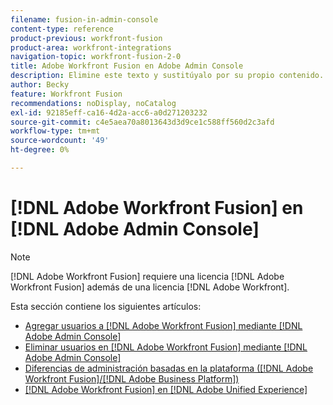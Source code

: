 ```yaml
---
filename: fusion-in-admin-console
content-type: reference
product-previous: workfront-fusion
product-area: workfront-integrations
navigation-topic: workfront-fusion-2-0
title: Adobe Workfront Fusion en Adobe Admin Console
description: Elimine este texto y sustitúyalo por su propio contenido.
author: Becky
feature: Workfront Fusion
recommendations: noDisplay, noCatalog
exl-id: 92185eff-ca16-4d2a-acc6-a0d271203232
source-git-commit: c4e5aea70a8013643d3d9ce1c588ff560d2c3afd
workflow-type: tm+mt
source-wordcount: '49'
ht-degree: 0%

---
```


# [!DNL Adobe Workfront Fusion] en [!DNL Adobe Admin Console]

>[!NOTE]
>
>[!DNL Adobe Workfront Fusion] requiere una licencia [!DNL Adobe Workfront Fusion] además de una licencia [!DNL Adobe Workfront].

Esta sección contiene los siguientes artículos:

* [Agregar usuarios a [!DNL Adobe Workfront Fusion] mediante [!DNL Adobe Admin Console]](../../workfront-fusion/fusion-in-admin-console/add-fusion-users-admin-console.md)
* [Eliminar usuarios en [!DNL Adobe Workfront Fusion] mediante [!DNL Adobe Admin Console]](../../workfront-fusion/fusion-in-admin-console/delete-fusion-users-admin-console.md)
* [Diferencias de administración basadas en la plataforma ([!DNL Adobe Workfront Fusion]/[!DNL Adobe Business Platform])](../../workfront-fusion/fusion-in-admin-console/fusion-adobe-admin-console.md)
* [[!DNL Adobe Workfront Fusion] en  [!DNL Adobe Unified Experience]](../fusion-in-admin-console/fusion-unified-experience.md)

